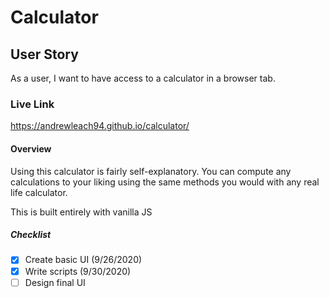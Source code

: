 # Calculator
## User Story
As a user, I want to have access to a calculator in a browser tab.

### Live Link
https://andrewleach94.github.io/calculator/

#### Overview
Using this calculator is fairly self-explanatory. You can compute any calculations to your liking using the same methods you would with any real life calculator.

This is built entirely with vanilla JS

##### Checklist
- [x] Create basic UI (9/26/2020)
- [x] Write scripts (9/30/2020)
- [ ] Design final UI